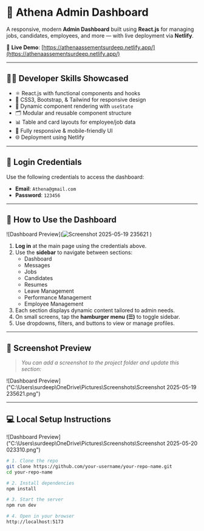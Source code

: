 # 🧠 Athena Admin Dashboard

A responsive, modern **Admin Dashboard** built using **React.js** for managing jobs, candidates, employees, and more — with live deployment via **Netlify**.

🔗 **Live Demo**: [https://athenaassementsurdeep.netlify.app/](https://athenaassementsurdeep.netlify.app/)

---

## 🧑‍💻 Developer Skills Showcased

- ⚛️ React.js with functional components and hooks
- 💅 CSS3, Bootstrap, & Tailwind for responsive design
- 🎯 Dynamic component rendering with `useState`
- 🗂️ Modular and reusable component structure
- 📊 Table and card layouts for employee/job data
- 📱 Fully responsive & mobile-friendly UI
- 🌐 Deployment using Netlify

---

## 🔐 Login Credentials

Use the following credentials to access the dashboard:

- **Email**: `Athena@gmail.com`  
- **Password**: `123456`

---

## 🚀 How to Use the Dashboard
  ![Dashboard Preview](![Screenshot 2025-05-19 235621](https://github.com/user-attachments/assets/ea9519de-689b-4793-919e-f6a4ba501772)
)
1. **Log in** at the main page using the credentials above.
2. Use the **sidebar** to navigate between sections:
   - Dashboard
   - Messages
   - Jobs
   - Candidates
   - Resumes
   - Leave Management
   - Performance Management
   - Employee Management
3. Each section displays dynamic content tailored to admin needs.
4. On small screens, tap the **hamburger menu (☰)** to toggle sidebar.
5. Use dropdowns, filters, and buttons to view or manage profiles.

---

## 📸 Screenshot Preview

> _You can add a screenshot to the project folder and update this section:_

![Dashboard Preview]("C:\Users\surdeep\OneDrive\Pictures\Screenshots\Screenshot 2025-05-19 235621.png")

---

## 💻 Local Setup Instructions
![Dashboard Preview]("C:\Users\surdeep\OneDrive\Pictures\Screenshots\Screenshot 2025-05-20 023310.png")
```bash
# 1. Clone the repo
git clone https://github.com/your-username/your-repo-name.git
cd your-repo-name

# 2. Install dependencies
npm install

# 3. Start the server
npm run dev

# 4. Open in your browser
http://localhost:5173
